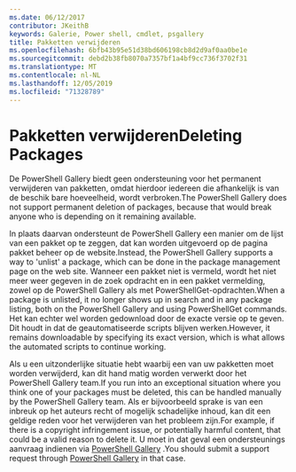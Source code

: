 ```yaml
---
ms.date: 06/12/2017
contributor: JKeithB
keywords: Galerie, Power shell, cmdlet, psgallery
title: Pakketten verwijderen
ms.openlocfilehash: 6bfb43b95e51d38bd606198cb8d2d9af0aa0be1e
ms.sourcegitcommit: debd2b38fb8070a7357bf1a4bf9cc736f3702f31
ms.translationtype: MT
ms.contentlocale: nl-NL
ms.lasthandoff: 12/05/2019
ms.locfileid: "71328789"
---
```

# <a name="deleting-packages"></a><span data-ttu-id="91700-103">Pakketten verwijderen</span><span class="sxs-lookup"><span data-stu-id="91700-103">Deleting Packages</span></span>

<span data-ttu-id="91700-104">De PowerShell Gallery biedt geen ondersteuning voor het permanent verwijderen van pakketten, omdat hierdoor iedereen die afhankelijk is van de beschik bare hoeveelheid, wordt verbroken.</span><span class="sxs-lookup"><span data-stu-id="91700-104">The PowerShell Gallery does not support permanent deletion of packages, because that would break anyone who is depending on it remaining available.</span></span>

<span data-ttu-id="91700-105">In plaats daarvan ondersteunt de PowerShell Gallery een manier om de lijst van een pakket op te zeggen, dat kan worden uitgevoerd op de pagina pakket beheer op de website.</span><span class="sxs-lookup"><span data-stu-id="91700-105">Instead, the PowerShell Gallery supports a way to 'unlist' a package, which can be done in the package management page on the web site.</span></span>
<span data-ttu-id="91700-106">Wanneer een pakket niet is vermeld, wordt het niet meer weer gegeven in de zoek opdracht en in een pakket vermelding, zowel op de PowerShell Gallery als met PowerShellGet-opdrachten.</span><span class="sxs-lookup"><span data-stu-id="91700-106">When a package is unlisted, it no longer shows up in search and in any package listing, both on the PowerShell Gallery and using PowerShellGet commands.</span></span>
<span data-ttu-id="91700-107">Het kan echter wel worden gedownload door de exacte versie op te geven. Dit houdt in dat de geautomatiseerde scripts blijven werken.</span><span class="sxs-lookup"><span data-stu-id="91700-107">However, it remains downloadable by specifying its exact version, which is what allows the automated scripts to continue working.</span></span>

<span data-ttu-id="91700-108">Als u een uitzonderlijke situatie hebt waarbij een van uw pakketten moet worden verwijderd, kan dit hand matig worden verwerkt door het PowerShell Gallery team.</span><span class="sxs-lookup"><span data-stu-id="91700-108">If you run into an exceptional situation where you think one of your packages must be deleted, this can be handled manually by the PowerShell Gallery team.</span></span>
<span data-ttu-id="91700-109">Als er bijvoorbeeld sprake is van een inbreuk op het auteurs recht of mogelijk schadelijke inhoud, kan dit een geldige reden voor het verwijderen van het probleem zijn.</span><span class="sxs-lookup"><span data-stu-id="91700-109">For example, if there is a copyright infringement issue, or potentially harmful content, that could be a valid reason to delete it.</span></span>
<span data-ttu-id="91700-110">U moet in dat geval een ondersteunings aanvraag indienen via [PowerShell Gallery](https://www.PowerShellGallery.com) .</span><span class="sxs-lookup"><span data-stu-id="91700-110">You should submit a support request through [PowerShell Gallery](https://www.PowerShellGallery.com) in that case.</span></span>
